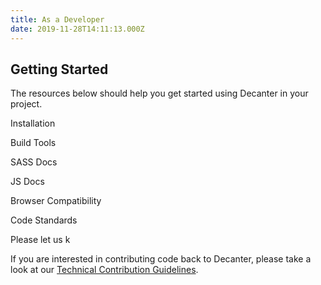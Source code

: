 ```yaml
---
title: As a Developer
date: 2019-11-28T14:11:13.000Z
---
```

## Getting Started

The resources below should help you get started using Decanter in your project.

Installation

Build Tools

SASS Docs

JS Docs

Browser Compatibility

Code Standards

Please let us k

If you are interested in contributing code back to Decanter, please take a look at our [Technical Contribution Guidelines](/page/about-contributing/).
